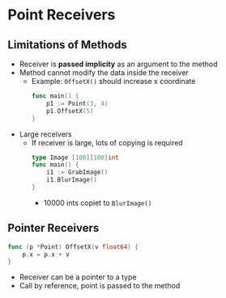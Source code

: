 # Point Receivers

## Limitations of Methods
- Receiver is **passed implicity** as an argument to the method
- Method cannot modify the data inside the receiver
    - Example: `OffsetX()` should increase x coordinate
        ```go
        func main() {
            p1 := Point(3, 4)
            p1.OffsetX(5)
        }
- Large receivers
    - If receiver is large, lots of copying is required
        ```go
        type Image [100][100]int
        func main() {
            i1 := GrabImage()
            i1.BlurImage()
        }
        ```
        - 10000 ints copiet to `BlurImage()`

## Pointer Receivers
```go
func (p *Point) OffsetX(v float64) {
    p.x = p.x + v
}
```
- Receiver can be a pointer to a type
- Call by reference, point is passed to the method